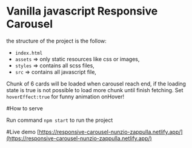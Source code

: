 # Vanilla javascript Responsive Carousel
the structure of the project is the follow:
- `index.html`
- `assets` => only static resources like css or images,
- `styles` => contains all scss files,
- `src` => contains all javascript file,

Chunk of 6 cards will be loaded when carousel reach end, if the loading state is true 
is not possible to load more chunk until finish fetching. Set `hoverEffect:true` for 
funny animation onHover!

#How to serve

Run command `npm start` to run the project

#Live demo
[https://responsive-carousel-nunzio-zappulla.netlify.app/](https://responsive-carousel-nunzio-zappulla.netlify.app/)
